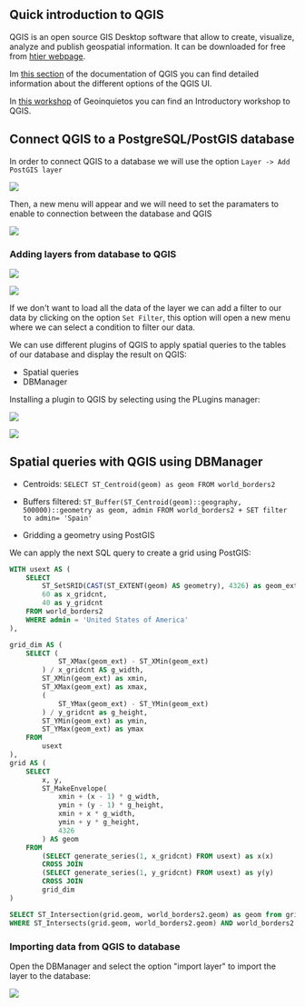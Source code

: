 ## Quick introduction to QGIS

QGIS is an open source GIS Desktop software that allow to create, visualize, analyze and publish geospatial information. It can be downloaded for free from [htier webpage](http://www.qgis.org/en/site/).

Im [this section](https://docs.qgis.org/2.0/en/docs/user_manual/introduction/qgis_gui.html) of the documentation of QGIS you can find detailed information about the different options of the QGIS UI.

In [this workshop](https://github.com/GeoinquietosMadrid/intro-qgis) of Geoinquietos you can find an Introductory workshop to QGIS.

## Connect QGIS to a PostgreSQL/PostGIS database

In order to connect QGIS to a database we will use the option `Layer -> Add PostGIS layer` 

![](../img/qgis/addPostGISLayers.png)

Then, a new menu will appear and we will need to set the paramaters to enable to connection between the database and QGIS

![](../img/qgis/setDBConnection.png)

### Adding layers from database to QGIS

![](../img/qgis/connectDB.png)

![](../img/qgis/resultConnectDB.png)

If we don't want to load all the data of the layer we can add a filter to our data by clicking on the option  `Set Filter`, this option will open a new menu where we can select a condition to filter our data.

We can use different plugins of QGIS to apply spatial queries to the tables of our database and display the result on QGIS:

* Spatial queries
* DBManager

Installing a plugin to QGIS by selecting using the PLugins manager:

![](../img/qgis/pluginManager.png)

![](../img/qgis/lookingForplugin.png)

## Spatial queries with QGIS using DBManager

* Centroids: `SELECT ST_Centroid(geom) as geom FROM world_borders2`

* Buffers filtered: `ST_Buffer(ST_Centroid(geom)::geography, 500000)::geometry as geom, admin FROM world_borders2 + SET filter to admin= 'Spain'`

*  Gridding a geometry using PostGIS

We can apply the next SQL query to create a grid using PostGIS:

```sql
WITH usext AS (
    SELECT
        ST_SetSRID(CAST(ST_EXTENT(geom) AS geometry), 4326) as geom_ext, 
        60 as x_gridcnt,
        40 as y_gridcnt
    FROM world_borders2
    WHERE admin = 'United States of America'
),

grid_dim AS (
    SELECT (
            ST_XMax(geom_ext) - ST_XMin(geom_ext)
        ) / x_gridcnt AS g_width,
        ST_XMin(geom_ext) as xmin,
        ST_XMax(geom_ext) as xmax,
        (
            ST_YMax(geom_ext) - ST_YMin(geom_ext)
        ) / y_gridcnt as g_height,
        ST_YMin(geom_ext) as ymin,
        ST_YMax(geom_ext) as ymax
    FROM
        usext
),
grid AS (
    SELECT  
        x, y,
        ST_MakeEnvelope(
            xmin + (x - 1) * g_width,
            ymin + (y - 1) * g_height,
            xmin + x * g_width,
            ymin + y * g_height,
            4326
        ) AS geom
    FROM
        (SELECT generate_series(1, x_gridcnt) FROM usext) as x(x)
        CROSS JOIN
        (SELECT generate_series(1, y_gridcnt) FROM usext) as y(y)
        CROSS JOIN 
        grid_dim
)

SELECT ST_Intersection(grid.geom, world_borders2.geom) as geom from grid, world_borders2
WHERE ST_Intersects(grid.geom, world_borders2.geom) AND world_borders2.admin = 'United States of America'
```

### Importing data from QGIS to database

Open the DBManager and select the option "import layer" to import the layer to the database:

![](../img/qgis/import_vector_DB.png)




